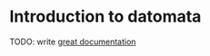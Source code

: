 # Introduction to datomata

TODO: write [great documentation](http://jacobian.org/writing/what-to-write/)

